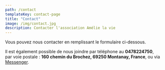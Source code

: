 ```yaml
---
path: /contact
templateKey: contact-page
title: "Contact"
image: /img/contact.jpg
description: Contacter l'association Amélie la vie
---
```


Vous pouvez nous contacter en remplissant le formulaire ci-dessous.

Il est également possible de nous joindre par téléphone au **0478224750**, par voie postale : **160 chemin du Brochez, 69250 Montanay, France**, ou via [Messenger](http://m.me/associationamelielavie).

